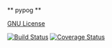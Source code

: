 ** pypog **

[GNU License](https://github.com/olinox14/pypog/blob/master/LICENSE.txt) 

[![Build Status](https://travis-ci.org/olinox14/pypog.svg?branch=master)](https://travis-ci.org/olinox14/pypog) [![Coverage Status](https://coveralls.io/repos/github/olinox14/pypog/badge.svg?branch=master)](https://coveralls.io/github/olinox14/pypog?branch=master)

